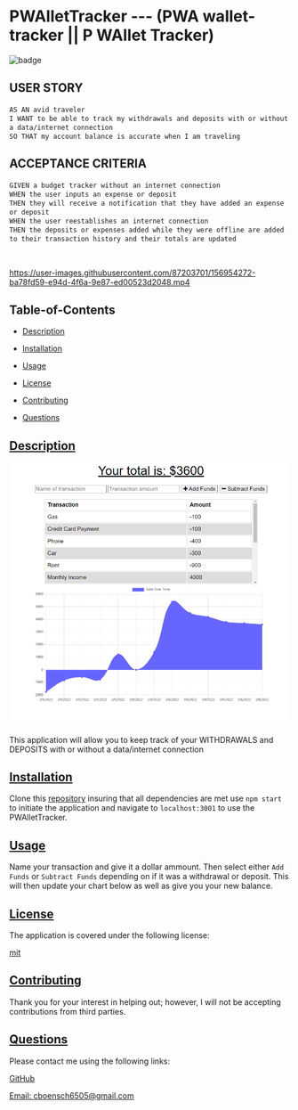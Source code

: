   # PWAlletTracker --- (PWA wallet-tracker || P WAllet Tracker)
  
  
  ![badge](https://img.shields.io/badge/license-mit-blue)
  
  ## USER STORY
  ```
  AS AN avid traveler
  I WANT to be able to track my withdrawals and deposits with or without a data/internet connection
  SO THAT my account balance is accurate when I am traveling 
  ```
  ## ACCEPTANCE CRITERIA
  
  ```
  GIVEN a budget tracker without an internet connection
  WHEN the user inputs an expense or deposit
  THEN they will receive a notification that they have added an expense or deposit
  WHEN the user reestablishes an internet connection
  THEN the deposits or expenses added while they were offline are added to their transaction history and their totals are updated
  ```
  
  </br>
    

  https://user-images.githubusercontent.com/87203701/156954272-ba78fd59-e94d-4f6a-9e87-ed00523d2048.mp4



  ## Table-of-Contents

  * [Description](#description)
  * [Installation](#installation)
  * [Usage](#usage)
  
  * [License](#license)
    
  * [Contributing](#contributing)
  * [Questions](#questions)
  
  ## [Description](#table-of-contents)
  
  ![PWAlletTrackerScreenGrab](./img/PWAlletTrackerCapture.PNG)

  This application will allow you to keep track of your WITHDRAWALS and DEPOSITS with or without a data/internet connection

  ## [Installation](#table-of-contents)

  Clone this [repository](https://github.com/cboensch6505/PWAlletTracker) insuring that all dependencies are met use `npm start` to initiate the application and navigate to `localhost:3001` to use the PWAlletTracker.

  ## [Usage](#table-of-contents)

  Name your transaction and give it a dollar ammount. Then select either `Add Funds` or `Subtract Funds` depending on if it was a withdrawal or deposit. This will then update  your chart below as well as give you your new balance.
  
  
  ## [License](#table-of-contents)

  The application is covered under the following license:

  
  [mit](https://choosealicense.com/licenses/mit)
    
    
  ## [Contributing](#table-of-contents)
  
  
  Thank you for your interest in helping out; however, I will not be accepting contributions from third parties.
    

  ## [Questions](#table-of-contents)

  Please contact me using the following links:

  [GitHub](https://github.com/cboensch6505)

  [Email: cboensch6505@gmail.com](mailto:cboensch6505@gmail.com)
